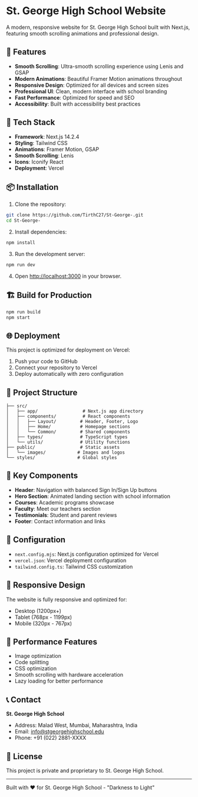 # St. George High School Website

A modern, responsive website for St. George High School built with Next.js, featuring smooth scrolling animations and professional design.

## 🌟 Features

- **Smooth Scrolling**: Ultra-smooth scrolling experience using Lenis and GSAP
- **Modern Animations**: Beautiful Framer Motion animations throughout
- **Responsive Design**: Optimized for all devices and screen sizes
- **Professional UI**: Clean, modern interface with school branding
- **Fast Performance**: Optimized for speed and SEO
- **Accessibility**: Built with accessibility best practices

## 🚀 Tech Stack

- **Framework**: Next.js 14.2.4
- **Styling**: Tailwind CSS
- **Animations**: Framer Motion, GSAP
- **Smooth Scrolling**: Lenis
- **Icons**: Iconify React
- **Deployment**: Vercel

## 📦 Installation

1. Clone the repository:
```bash
git clone https://github.com/TirthC27/St-George-.git
cd St-George-
```

2. Install dependencies:
```bash
npm install
```

3. Run the development server:
```bash
npm run dev
```

4. Open [http://localhost:3000](http://localhost:3000) in your browser.

## 🏗️ Build for Production

```bash
npm run build
npm start
```

## 🌐 Deployment

This project is optimized for deployment on Vercel:

1. Push your code to GitHub
2. Connect your repository to Vercel
3. Deploy automatically with zero configuration

## 📁 Project Structure

```
├── src/
│   ├── app/                 # Next.js app directory
│   ├── components/          # React components
│   │   ├── Layout/         # Header, Footer, Logo
│   │   ├── Home/           # Homepage sections
│   │   └── Common/         # Shared components
│   ├── types/              # TypeScript types
│   └── utils/              # Utility functions
├── public/                 # Static assets
│   └── images/            # Images and logos
└── styles/                # Global styles
```

## 🎨 Key Components

- **Header**: Navigation with balanced Sign In/Sign Up buttons
- **Hero Section**: Animated landing section with school information
- **Courses**: Academic programs showcase
- **Faculty**: Meet our teachers section
- **Testimonials**: Student and parent reviews
- **Footer**: Contact information and links

## 🔧 Configuration

- `next.config.mjs`: Next.js configuration optimized for Vercel
- `vercel.json`: Vercel deployment configuration
- `tailwind.config.ts`: Tailwind CSS customization

## 📱 Responsive Design

The website is fully responsive and optimized for:
- Desktop (1200px+)
- Tablet (768px - 1199px)
- Mobile (320px - 767px)

## 🎯 Performance Features

- Image optimization
- Code splitting
- CSS optimization
- Smooth scrolling with hardware acceleration
- Lazy loading for better performance

## 📞 Contact

**St. George High School**
- Address: Malad West, Mumbai, Maharashtra, India
- Email: info@stgeorgehighschool.edu
- Phone: +91 (022) 2881-XXXX

## 📄 License

This project is private and proprietary to St. George High School.

---

Built with ❤️ for St. George High School - "Darkness to Light"